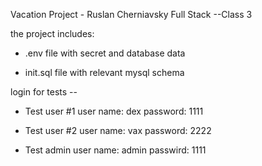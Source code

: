 Vacation Project - Ruslan Cherniavsky Full Stack --Class 3

the project includes:

* .env file with secret and database data

* init.sql file with relevant mysql schema 

login for tests -- 

* Test user #1
user name: dex
password: 1111

* Test user #2
user name: vax
password: 2222

* Test admin
user name: admin
passwird: 1111

